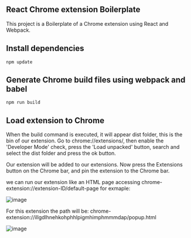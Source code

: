 ## React Chrome extension Boilerplate

This project is a Boilerplate of a Chrome extension using React and Webpack.

## Install dependencies

```
npm update
```

## Generate Chrome build files using webpack and babel

```
npm run build 
```

## Load extension to Chrome

When the build command is executed, it will appear dist folder, this is the bin of our extension.
Go to chrome://extensions/, then enable the 'Developer Mode' check, press the 'Load unpacked' button,
search and select the dist folder and press the ok button.

Our extension will be added to our extensions.
Now press the Extensions button on the Chrome bar, and pin the extension to the Chrome bar.

we can run our extension like an HTML page accessing 
chrome-extension://extension-ID/default-page
for exmaple:

![image](https://github.com/AngelGuante/Boilerplate_React_Chome-Extension/assets/49294128/fe0f4107-4baf-4cdc-b736-79965012fa68)

For this extension the path will be:
chrome-extension://illgdlhnehkohphhlpigmhimphmmmdap/popup.html

![image](https://github.com/AngelGuante/Boilerplate_React_Chome-Extension/assets/49294128/a39ac847-4e2e-4506-85b2-94fc15d834ac)


